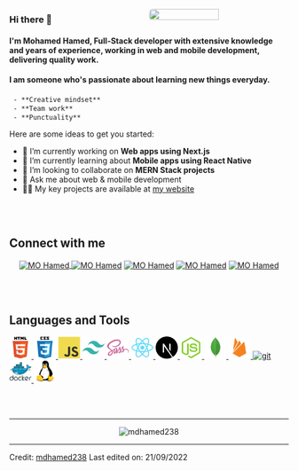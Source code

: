 <img src="https://user-images.githubusercontent.com/83286825/190402802-358dfa0b-5658-447b-93fc-426583d0c232.png"
     width=50% height=50% align="right" style="border-radius: 8px;">


### Hi there 👋
#### I'm Mohamed Hamed, __Full-Stack developer__ with extensive knowledge and years of experience, working in web and mobile development, delivering quality work.
#### I am someone who's passionate about learning new things everyday.

     - **Creative mindset**
     - **Team work**
     - **Punctuality**

Here are some ideas to get you started:

- 🔭 I’m currently working on **Web apps using Next.js**
- 🌱 I’m currently learning about **Mobile apps using React Native**
- 👯 I’m looking to collaborate on **MERN Stack projects**
- 💬 Ask me about web & mobile development
- 👨‍💻 My key projects are available at [my website](https://mdhamed.vercel.app.app/)


<br>
<br>
<h2 align="left">Connect with me</h2>

<p align="center">
    <a href="https://twitter.com/mdhamed238" target="blank">
        <img align="center"
             src="https://raw.githubusercontent.com/rahuldkjain/github-profile-readme-generator/master/src/images/icons/Social/twitter.svg"
             alt="MO Hamed" height="30" width="40" />
    </a>
    <a href="https://www.linkedin.com/in/mohamed-hamed-mohamed-ahmed-a71b6020b" target="blank">
        <img align="center"
             src="https://raw.githubusercontent.com/rahuldkjain/github-profile-readme-generator/master/src/images/icons/Social/linked-in-alt.svg"
             alt="MO Hamed" height="30" width="40" /></a>
    <a href="https://stackoverflow.com/users/15681812/mo-hamed" target="blank">
        <img align="center"
             src="https://raw.githubusercontent.com/rahuldkjain/github-profile-readme-generator/master/src/images/icons/Social/stack-overflow.svg"
             alt="MO Hamed" height="30" width="40" /></a>
    <a href="https://www.facebook.com/profile.php?id=100061233910587" target="blank">
        <img align="center"
             src="https://raw.githubusercontent.com/rahuldkjain/github-profile-readme-generator/master/src/images/icons/Social/facebook.svg"
             alt="MO Hamed" height="30" width="40" /></a>
    <a href="https://www.instagram.com/mdhamed_238/" target="blank">
        <img align="center"
             src="https://raw.githubusercontent.com/rahuldkjain/github-profile-readme-generator/master/src/images/icons/Social/instagram.svg"
             alt="MO Hamed" height="30" width="40" /></a>
</p>
<br>
<br>
<h2 align="left">Languages and Tools</h2>
<p align="left">
    <!-- HTML -->
    <a href="https://www.w3.org/html/" target="_blank" rel="noreferrer"> <img
             src="https://raw.githubusercontent.com/devicons/devicon/master/icons/html5/html5-original-wordmark.svg"
             alt="html5" width="40" height="40" /> </a>
    <!-- CSS -->
    <a href="https://www.w3schools.com/css/" target="_blank" rel="noreferrer">
        <img src="https://raw.githubusercontent.com/devicons/devicon/master/icons/css3/css3-original-wordmark.svg"
             alt="css3" width="40" height="40" />
    </a>
    <!-- JavaScript -->
    <a href="https://developer.mozilla.org/en-US/docs/Web/JavaScript" target="_blank" rel="noreferrer"> <img
             src="https://raw.githubusercontent.com/devicons/devicon/master/icons/javascript/javascript-original.svg"
             alt="javascript" width="40" height="40" />
    </a>
    <!-- TailwindCSS -->
    <a href="https://tailwindcss.com" target="_blank" rel="noreferrer">
        <img src="https://raw.githubusercontent.com/devicons/devicon/master/icons/tailwindcss/tailwindcss-plain.svg"
             alt="tailwindcss" width="40" height="40" />
    </a>
    <!-- Sass -->
    <a href="https://sass-lang.com" target="_blank" rel="noreferrer">
        <img src="https://raw.githubusercontent.com/devicons/devicon/master/icons/sass/sass-original.svg" alt="sass"
             width="40" height="40" />
    </a>
    <!-- React.js -->
    <a href="https://reactjs.org/" target="_blank" rel="noreferrer">
        <img src="https://raw.githubusercontent.com/devicons/devicon/master/icons/react/react-original.svg"
             alt="next.js" width="40" height="40" />
    </a>
    <!-- Next.js -->
    <a href="https://nextjs.org/" target="_blank" rel="noreferrer">
        <img src="https://raw.githubusercontent.com/devicons/devicon/master/icons/nextjs/nextjs-original.svg"
             alt="next.js" width="40" height="40" />
    </a>
    <!-- Node.js -->
    <a href="https://nodejs.org" target="_blank" rel="noreferrer">
        <img src="https://raw.githubusercontent.com/devicons/devicon/master/icons/nodejs/nodejs-original.svg"
             alt="node.js" width="40" height="40" />
    </a>
    <!-- MongoDB -->
    <a href="https://www.mysql.com/" target="_blank" rel="noreferrer"> <img
             src="https://raw.githubusercontent.com/devicons/devicon/master/icons/mongodb/mongodb-original.svg"
             alt="mongodb" width="40" height="40" />
    </a>
    <!-- Firebase -->
    <a href="https://firebase.google.com/" target="_blank" rel="noreferrer">
        <img src="https://raw.githubusercontent.com/devicons/devicon/master/icons/firebase/firebase-plain.svg"
             alt="firebase" width="40" height="40" />
    </a>
    </a>
    <!-- Git -->
    <a href="https://git-scm.com/" target="_blank" rel="noreferrer">
        <img src="https://www.vectorlogo.zone/logos/git-scm/git-scm-icon.svg" alt="git" width="40" height="40" />
    </a>
    <!-- Docker -->
    <a href="https://www.docker.com/" target="_blank" rel="noreferrer">
        <img src="https://raw.githubusercontent.com/devicons/devicon/master/icons/docker/docker-original-wordmark.svg"
             alt="docker" width="40" height="40" />
    </a>
    <!-- Linux -->
    <a href="https://linux.com" target="_blank" rel="noreferrer">
        <img src="https://raw.githubusercontent.com/devicons/devicon/master/icons/linux/linux-original.svg"
             alt="linux" width="40" height="40" />
    </a>
</p>
<br>
<br>
<hr>
<p align="center"> <img
         src="https://komarev.com/ghpvc/?username=mdhamed238&label=Profile%20views&color=0e75b6&style=flat"
         alt="mdhamed238" /> </p>


------
Credit: [mdhamed238](https://github.com/mdhamed238)
Last edited on: 21/09/2022
